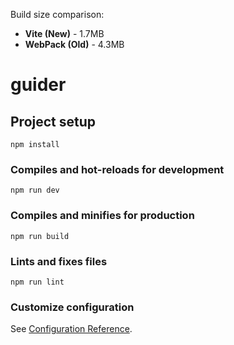 Build size comparison:
* **Vite (New)** - 1.7MB 
* **WebPack (Old)** - 4.3MB

# guider

## Project setup
```
npm install
```

### Compiles and hot-reloads for development
```
npm run dev
```

### Compiles and minifies for production
```
npm run build
```

### Lints and fixes files
```
npm run lint
```

### Customize configuration
See [Configuration Reference](https://cli.vuejs.org/config/).
